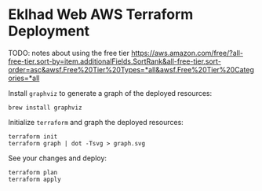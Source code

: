 # Eklhad Web AWS Terraform Deployment

TODO: notes about using the free tier https://aws.amazon.com/free/?all-free-tier.sort-by=item.additionalFields.SortRank&all-free-tier.sort-order=asc&awsf.Free%20Tier%20Types=*all&awsf.Free%20Tier%20Categories=*all

Install `graphviz` to generate a graph of the deployed resources:
```
brew install graphviz
```

Initialize `terraform` and graph the deployed resources:

```
terraform init
terraform graph | dot -Tsvg > graph.svg
```

See your changes and deploy:
```
terraform plan
terraform apply
```
